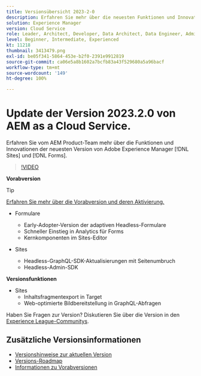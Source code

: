 ```yaml
---
title: Versionsübersicht 2023-2-0
description: Erfahren Sie mehr über die neuesten Funktionen und Innovationen in der Version 2023-2-0 von Adobe Experience Manager [!DNL Forms] und [!DNL Sites].
solution: Experience Manager
version: Cloud Service
role: Leader, Architect, Developer, Data Architect, Data Engineer, Admin, User
level: Beginner, Intermediate, Experienced
kt: 11218
thumbnail: 3413479.png
exl-id: be05f341-5864-453e-b2f0-2391e9912819
source-git-commit: ca06e5a8b1602a7bcfb83a43f529680a5a96bacf
workflow-type: tm+mt
source-wordcount: '149'
ht-degree: 100%

---
```


# Update der Version 2023.2.0 von AEM as a Cloud Service.

Erfahren Sie vom AEM Product-Team mehr über die Funktionen und Innovationen der neuesten Version von Adobe Experience Manager [!DNL Sites] und [!DNL Forms].

>[!VIDEO](https://video.tv.adobe.com/v/3416885/?quality=12&learn=on)

**Vorabversion**

>[!TIP]
>
>[Erfahren Sie mehr über die Vorabversion und deren Aktivierung.](https://experienceleague.adobe.com/docs/experience-manager-cloud-service/content/release-notes/prerelease.html?lang=de)

* Formulare
   * Early-Adopter-Version der adaptiven Headless-Formulare
   * Schneller Einstieg in Analytics für Forms
   * Kernkomponenten im Sites-Editor

* Sites
   * Headless-GraphQL-SDK-Aktualisierungen mit Seitenumbruch
   * Headless-Admin-SDK

**Versionsfunktionen**

* Sites
   * Inhaltsfragmentexport in Target
   * Web-optimierte Bildbereitstellung in GraphQL-Abfragen

Haben Sie Fragen zur Version?  Diskutieren Sie über die Version in den [Experience League-Communitys](https://adobe.ly/3KCfab0).

## Zusätzliche Versionsinformationen

* [Versionshinweise zur aktuellen Version](https://experienceleague.adobe.com/docs/experience-manager-cloud-service/content/release-notes/home.html?lang=de)
* [Versions-Roadmap](https://experienceleague.adobe.com/docs/experience-manager-release-information/aem-release-updates/update-releases-roadmap.html?lang=de)
* [Informationen zu Vorabversionen](https://experienceleague.adobe.com/docs/experience-manager-cloud-service/content/release-notes/prerelease.html?lang=de)
